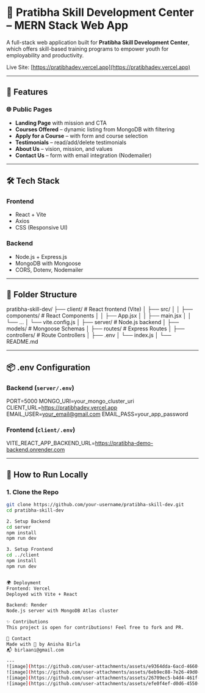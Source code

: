
# 🧠 Pratibha Skill Development Center – MERN Stack Web App

A full-stack web application built for **Pratibha Skill Development Center**, which offers skill-based training programs to empower youth for employability and productivity.

Live Site: [https://pratibhadev.vercel.app](https://pratibhadev.vercel.app)

---

## 🚀 Features

### 🌐 Public Pages
- **Landing Page** with mission and CTA
- **Courses Offered** – dynamic listing from MongoDB with filtering
- **Apply for a Course** – with form and course selection
- **Testimonials** – read/add/delete testimonials
- **About Us** – vision, mission, and values
- **Contact Us** – form with email integration (Nodemailer)

---

## 🛠️ Tech Stack

### Frontend
- React + Vite
- Axios
- CSS (Responsive UI)

### Backend
- Node.js + Express.js
- MongoDB with Mongoose
- CORS, Dotenv, Nodemailer

---

## 📁 Folder Structure

pratibha-skill-dev/
├── client/                 # React frontend (Vite)
│   ├── src/
│   │   ├── components/     # React Components
│   │   ├── App.jsx
│   │   ├── main.jsx
│   │   └── ...
│   └── vite.config.js
│
├── server/                 # Node.js backend
│   ├── models/             # Mongoose Schemas
│   ├── routes/             # Express Routes
│   ├── controllers/        # Route Controllers
│   ├── .env
│   └── index.js
│
└── README.md

---

## 📦 .env Configuration

### Backend (`server/.env`)
PORT=5000 MONGO_URI=your_mongo_cluster_uri CLIENT_URL=https://pratibhadev.vercel.app EMAIL_USER=your_email@gmail.com EMAIL_PASS=your_app_password

### Frontend (`client/.env`)
VITE_REACT_APP_BACKEND_URL=https://pratibha-demo-backend.onrender.com

---

## 🧪 How to Run Locally

### 1. Clone the Repo
```bash
git clone https://github.com/your-username/pratibha-skill-dev.git
cd pratibha-skill-dev

2. Setup Backend
cd server
npm install
npm run dev

3. Setup Frontend
cd ../client
npm install
npm run dev


🌍 Deployment
Frontend: Vercel
Deployed with Vite + React

Backend: Render
Node.js server with MongoDB Atlas cluster

✨ Contributions
This project is open for contributions! Feel free to fork and PR.

📧 Contact
Made with 💜 by Anisha Birla
📬 birlaani@gmail.com

---
![image](https://github.com/user-attachments/assets/e9364dda-6acd-4660-8311-43547d5567c5)
![image](https://github.com/user-attachments/assets/6eb9ec88-7e26-49d0-a755-a1b5ee795453)
![image](https://github.com/user-attachments/assets/26709ec5-b4d4-461f-bb03-3dec8b2930c4)
![image](https://github.com/user-attachments/assets/efe0f4ef-d0d6-4550-8d5e-03bd6402433a)




